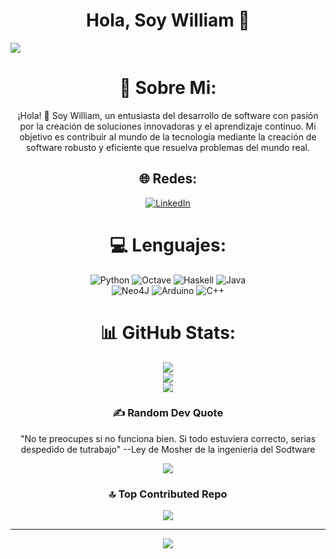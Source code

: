 <div align="center">
<h1 aling="center">Hola, Soy William 👋 </h1>
</div>
<img src="https://d2a5isokysfowx.cloudfront.net/wp-content/uploads/2022/03/que-se-necesita-estudiar-para-ser-programador-scaled.jpg">
<div align="center">

# 💫 Sobre Mi:
¡Hola! 👋 Soy William, un entusiasta del desarrollo de software con pasión por la creación de soluciones innovadoras y el aprendizaje continuo. Mi objetivo es contribuir al mundo de la tecnología mediante la creación de software robusto y eficiente que resuelva problemas del mundo real.

## 🌐 Redes:
[![LinkedIn](https://img.shields.io/badge/LinkedIn-%230077B5.svg?logo=linkedin&logoColor=white)](https://linkedin.com/in/miranda-william) 

# 💻 Lenguajes:
![Python](https://img.shields.io/badge/python-3670A0?style=for-the-badge&logo=python&logoColor=ffdd54) 
![Octave](https://img.shields.io/badge/OCTAVE-darkblue?style=for-the-badge&logo=octave&logoColor=fcd683) 
![Haskell](https://img.shields.io/badge/Haskell-5e5086?style=for-the-badge&logo=haskell&logoColor=white) 
![Java](https://img.shields.io/badge/java-%23ED8B00.svg?style=for-the-badge&logo=openjdk&logoColor=white)  
![Neo4J](https://img.shields.io/badge/Neo4j-008CC1?style=for-the-badge&logo=neo4j&logoColor=white) 
![Arduino](https://img.shields.io/badge/-Arduino-00979D?style=for-the-badge&logo=Arduino&logoColor=white)
![C++](https://img.shields.io/badge/c++-%2300599C.svg?style=for-the-badge&logo=c%2B%2B&logoColor=white) 

# 📊 GitHub Stats:
![](https://github-readme-stats.vercel.app/api?username=WillHelm696&theme=city_light&hide_border=false&include_all_commits=false&count_private=false)<br/>
![](https://github-readme-streak-stats.herokuapp.com/?user=WillHelm696&theme=city_light&hide_border=false)<br/>
![](https://github-readme-stats.vercel.app/api/top-langs/?username=WillHelm696&theme=city_light&hide_border=false&include_all_commits=false&count_private=false&layout=compact)

### ✍️ Random Dev Quote

"No te preocupes si no funciona bien. Si todo estuviera correcto, serias despedido de tutrabajo"
--Ley de Mosher de la ingenieria del Sodtware

![](https://quotes-github-readme.vercel.app/api?type=horizontal&theme=light)

### 🔝 Top Contributed Repo
![](https://github-contributor-stats.vercel.app/api?username=WillHelm696&limit=5&theme=dark_dimmed&combine_all_yearly_contributions=true)

---
[![](https://visitcount.itsvg.in/api?id=WillHelm696&icon=0&color=0)](https://visitcount.itsvg.in)


<!-- Proudly created with GPRM ( https://gprm.itsvg.in ) -->
<!--
**WillHelm696/WillHelm696** is a ✨ _special_ ✨ repository because its `README.md` (this file) appears on your GitHub profile.

Here are some ideas to get you started:

- 🔭 I’m currently working on ...
- 🌱 I’m currently learning ...
- 👯 I’m looking to collaborate on ...
- 🤔 I’m looking for help with ...
- 💬 Ask me about ...
- 📫 How to reach me: ...
- 😄 Pronouns: ...
- ⚡ Fun fact: ...
-->
